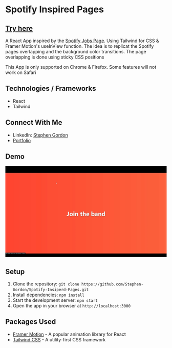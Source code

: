 <!DOCTYPE html>
<html>

<body>
<h1>Spotify Inspired Pages</h1>
<h2><a href="https://spotify-inspired-pages.web.app">Try here</a></h2>
<p>A React App inspired by the <a href="https://www.lifeatspotify.com/">Spotify Jobs Page</a>. Using Tailwind for CSS & Framer Motion's useInView function. The idea is to replicat the Spotify pages overlapping and the background color transitions. The page overlapping is done using sticky CSS positions </p>
<p>This App is only supported on Chrome & Firefox. Some features will not work on Safari</p>

## Technologies / Frameworks
- React
- Tailwind 

## Connect With Me
- LinkedIn: [Stephen Gordon](https://www.linkedin.com/in/ste-gordon/)
- [Portfolio](https://www.stephengordon.ie)

## Demo
![](Spotify.gif)

<h2>Setup</h2>
<ol>
	<li>Clone the repository: <code>git clone https://github.com/Stephen-Gordon/Spotify-Insiperd-Pages.git</code></li>
	<li>Install dependencies: <code>npm install</code></li>
	<li>Start the development server: <code>npm start</code></li>
	<li>Open the app in your browser at <code>http://localhost:3000</code></li>
</ol>

<h2>Packages Used</h2>
<ul>
<li><a href="https://www.framer.com/motion/">Framer Motion</a> - A popular animation library for React</li>
<li><a href="https://tailwindcss.com/">Tailwind CSS</a> - A utility-first CSS framework</li>
</ul>


</body>
</html>
